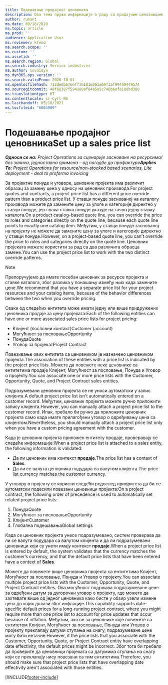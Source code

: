 ```yaml
---
title: Подешавање продајног ценовника
description: Ова тема пружа информације о раду са продајним ценовницима за одређивање цена производа у пројекту.
author: rumant
ms.date: 09/18/2020
ms.topic: article
ms.prod: ''
audience: Application User
ms.reviewer: kfend
ms.search.scope: ''
ms.custom: ''
ms.assetid: ''
ms.search.region: Global
ms.search.industry: Service industries
ms.author: suvaidya
ms.dyn365.ops.version: ''
ms.search.validFrom: 2020-10-01
ms.openlocfilehash: 712dedb6766ff36181e261a66f3af99469449574
ms.sourcegitcommit: 40f68387f594180af64a5e5c748b6efa188bd300
ms.translationtype: HT
ms.contentlocale: sr-Cyrl-RS
ms.lasthandoff: 05/10/2021
ms.locfileid: "6004909"
---
```

# <a name="set-up-a-sales-price-list"></a><span data-ttu-id="2d3a5-103">Подешавање продајног ценовника</span><span class="sxs-lookup"><span data-stu-id="2d3a5-103">Set up a sales price list</span></span>

<span data-ttu-id="2d3a5-104">_**Односи се на:** Project Operations за сценарије засноване на ресурсима/без залиха, једноставна примена – од погодбе до профактуре_</span><span class="sxs-lookup"><span data-stu-id="2d3a5-104">_**Applies To:** Project Operations for resource/non-stocked based scenarios, Lite deployment - deal to proforma invoicing_</span></span>

<span data-ttu-id="2d3a5-105">За пројектне понуде и уговоре, ценовник пројекта има различит образац за замену цена у односу на ценовник производа.</span><span class="sxs-lookup"><span data-stu-id="2d3a5-105">For project quotes and contracts, a project price list has a different price override pattern than a product price list.</span></span> <span data-ttu-id="2d3a5-106">У ставци понуде заснованој на каталогу производа можете да замените цену за улоге и категорије директно у ставци понуде, јер свака ставка понуде указује на тачно једну ставку каталога.</span><span class="sxs-lookup"><span data-stu-id="2d3a5-106">On a product catalog–based quote line, you can override the price to roles and categories directly on the quote line, because each quote line points to exactly one catalog item.</span></span> <span data-ttu-id="2d3a5-107">Међутим, у ставци понуде заснованој на пројекту не можете да замените цену за улоге и категорије директно у ставци понуде.</span><span class="sxs-lookup"><span data-stu-id="2d3a5-107">However, on a project-based quote line, you can't override the price to roles and categories directly on the quote line.</span></span> <span data-ttu-id="2d3a5-108">Ценовник пројеката можете користити за рад са два различита обрасца замене.</span><span class="sxs-lookup"><span data-stu-id="2d3a5-108">You can use the project price list to work with the two distinct override patterns.</span></span>

> [!NOTE]
> <span data-ttu-id="2d3a5-109">Препоручујемо да имате посебан ценовник за ресурсе пројекта и ставке каталога, због разлика у понашању између њих када замените цене.</span><span class="sxs-lookup"><span data-stu-id="2d3a5-109">We recommend that you have a separate price list for your project resources and your catalog items, because of the behavior differences between the two when you override pricing.</span></span>

<span data-ttu-id="2d3a5-110">Сваки од следећих ентитета може имати једну или више придружених ценовника продаје за цену пројеката:</span><span class="sxs-lookup"><span data-stu-id="2d3a5-110">Each of the following entities can have one or more associated sales price lists for project pricing:</span></span>

- <span data-ttu-id="2d3a5-111">Клијент (пословни контакт)</span><span class="sxs-lookup"><span data-stu-id="2d3a5-111">Customer (account)</span></span> 
- <span data-ttu-id="2d3a5-112">Могућност за пословање</span><span class="sxs-lookup"><span data-stu-id="2d3a5-112">Opportunity</span></span> 
- <span data-ttu-id="2d3a5-113">Понуда</span><span class="sxs-lookup"><span data-stu-id="2d3a5-113">Quote</span></span> 
- <span data-ttu-id="2d3a5-114">Уговор за пројекат</span><span class="sxs-lookup"><span data-stu-id="2d3a5-114">Project Contract</span></span>

<span data-ttu-id="2d3a5-115">Повезивање ових ентитета са ценовником је назначено ценовником пројекта.</span><span class="sxs-lookup"><span data-stu-id="2d3a5-115">The association of these entities with a price list is indicated by the project price lists.</span></span> <span data-ttu-id="2d3a5-116">Можете да повежете неке ценовнике са ентитетима продаје Клијент, Могућност за пословање, Понуда и Уговор о пројекту.</span><span class="sxs-lookup"><span data-stu-id="2d3a5-116">You can associate one or more price lists with the Customer, Opportunity, Quote, and Project Contract sales entities.</span></span>

<span data-ttu-id="2d3a5-117">Подразумевани ценовник пројекта се не уноси аутоматски у запис клијента.</span><span class="sxs-lookup"><span data-stu-id="2d3a5-117">A default project price list isn't automatically entered on a customer record.</span></span> <span data-ttu-id="2d3a5-118">Међутим, ценовник пројекта можете ручно приложити запису клијента.</span><span class="sxs-lookup"><span data-stu-id="2d3a5-118">However, you can manually attach a project price list to the customer record.</span></span> <span data-ttu-id="2d3a5-119">Ипак, требало би ручно да приложите ценовник пројекта само када имате прилагођени уговор о одређивању цена са клијентом.</span><span class="sxs-lookup"><span data-stu-id="2d3a5-119">Nevertheless, you should manually attach a project price list only when you have a custom pricing agreement with the customer.</span></span> 

<span data-ttu-id="2d3a5-120">Када је ценовник пројекта приложен ентитету продаје, проверавају се следеће информације:</span><span class="sxs-lookup"><span data-stu-id="2d3a5-120">When a project price list is attached to a sales entity, the following information is validated:</span></span>

- <span data-ttu-id="2d3a5-121">Да ли ценовник има контекст **продаје**.</span><span class="sxs-lookup"><span data-stu-id="2d3a5-121">The price list has a context of **Sales**.</span></span> 
- <span data-ttu-id="2d3a5-122">Да ли се валута ценовника подудара са валутом клијента.</span><span class="sxs-lookup"><span data-stu-id="2d3a5-122">The price list currency matches the customer currency.</span></span> 

<span data-ttu-id="2d3a5-123">У уговору о пројекту се користи следећи редослед приоритета да би се аутоматски подесили повезани ценовници пројекта:</span><span class="sxs-lookup"><span data-stu-id="2d3a5-123">On a project contract, the following order of precedence is used to automatically set related project price lists:</span></span>

1. <span data-ttu-id="2d3a5-124">Понуда</span><span class="sxs-lookup"><span data-stu-id="2d3a5-124">Quote</span></span>
2. <span data-ttu-id="2d3a5-125">Могућност за пословање</span><span class="sxs-lookup"><span data-stu-id="2d3a5-125">Opportunity</span></span>
3. <span data-ttu-id="2d3a5-126">Клијент</span><span class="sxs-lookup"><span data-stu-id="2d3a5-126">Customer</span></span> 
4. <span data-ttu-id="2d3a5-127">Глобална подешавања</span><span class="sxs-lookup"><span data-stu-id="2d3a5-127">Global settings</span></span> 

<span data-ttu-id="2d3a5-128">Када се ценовник пројекта унесе подразумевано, систем проверава да ли се валута подудара са валутом клијента и да ли подразумевани ценовници који су унети имају контекст **продаје**.</span><span class="sxs-lookup"><span data-stu-id="2d3a5-128">When a project price list is entered by default, the system validates that the currency matches the customer’s currency, and that the default price lists that have been entered have a context of **Sales**.</span></span>

<span data-ttu-id="2d3a5-129">Можете да повежете више ценовника пројекта са ентитетима Клијент, Могућност за пословање, Понуда и Уговор о пројекту.</span><span class="sxs-lookup"><span data-stu-id="2d3a5-129">You can associate multiple project price lists with the Customer, Opportunity, Quote, and Project Contract entities.</span></span> <span data-ttu-id="2d3a5-130">Ова могућност подржава подразумеване цене за одређени датум за дугорочни уговор о пројекту, где можете да захтевате више од једног ценовника како бисте у обзир узели измене цена до којих долази због инфлације.</span><span class="sxs-lookup"><span data-stu-id="2d3a5-130">This capability supports date-specific default prices for a long-running project contract, where you might require more than one price list to account for price updates that occur because of inflation.</span></span> <span data-ttu-id="2d3a5-131">Међутим, ако се за ценовнике које повежете са ентитетом Клијент, Могућност за пословање, Понуда или Уговор о пројекту преклапају датуми ступања на снагу, подразумеване цене могу бити нетачне.</span><span class="sxs-lookup"><span data-stu-id="2d3a5-131">However, if the price lists that you associate with the Customer, Opportunity, Quote, or Project Contract entity have overlapping date effectivity, the default prices might be incorrect.</span></span> <span data-ttu-id="2d3a5-132">Због тога би требало да проверите да ценовници пројеката са датумима ступања на снагу који се преклапају нису повезани са тим ентитетима.</span><span class="sxs-lookup"><span data-stu-id="2d3a5-132">Therefore, you should make sure that project price lists that have overlapping date effectivity aren't associated with those entities.</span></span>


[!INCLUDE[footer-include](../includes/footer-banner.md)]